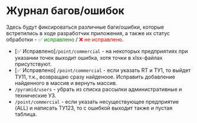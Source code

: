 # Журнал багов/ошибок
Здесь будут фиксироваться различные баги/ошибки, которые встретились в ходе разработчик приложения, а также их статус обработки - <span style="color: green">✅ исправлено</span> /<span style="color: red"> ❌ не исправлено</span>.
<br>

- [✅ Исправлено]`/point/commercial` - на некоторых предприятиях при указании точек выходит ошибка, хотя точки в xlsx-файлах присутствуют. 
- [✅ Исправлено] `/point/commercial` - если указать RT и ТУ1, то выйдет ТУ11, т.к., возвращаю сразу найденоое. Исправить добавление найденного в массив и вернуть массив.
- `/pyramid/users` - убрать из списка рассылки административные и технические УЗ.
- `/point/commercial` - если указать несуществующее предприятие (ALL) и написать ТУ123, то с ошибкой выходит также и пустая таблица.